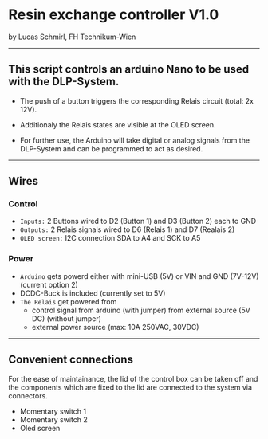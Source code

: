 # Resin exchange controller V1.0 
by Lucas Schmirl, FH Technikum-Wien

---

## This script controls an arduino Nano to be used with the DLP-System.

- The push of a button triggers the corresponding Relais circuit (total: 2x 12V).

- Additionaly the Relais states are visible at the OLED screen.

- For further use, the Arduino will take digital or analog signals from the DLP-System and can be programmed to act as desired.

---

## Wires
### Control

- `Inputs:` 2 Buttons wired to D2 (Button 1) and D3 (Button 2) each to GND
- `Outputs:`      2 Relais signals wired to D6 (Relais 1) and D7 (Realais 2)
- `OLED screen:`  I2C connection SDA to A4 and SCK to A5

### Power

- `Arduino` gets powerd either with mini-USB (5V) or VIN and GND (7V-12V) (current option 2)
- DCDC-Buck is included (currently set to 5V)
- `The Relais` get powered from 
    - control signal from arduino (with jumper) from external source (5V DC) (without jumper)
    - external power source (max: 10A 250VAC, 30VDC)

---

## Convenient connections
For the ease of maintainance, the lid of the control box can be taken off and the components which are fixed to the lid are connected to the system via connectors.

- Momentary switch 1
- Momentary switch 2
- Oled screen


